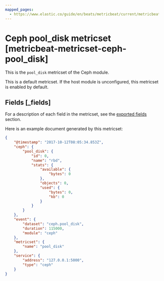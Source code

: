 ```yaml
---
mapped_pages:
  - https://www.elastic.co/guide/en/beats/metricbeat/current/metricbeat-metricset-ceph-pool_disk.html
---
```


# Ceph pool_disk metricset [metricbeat-metricset-ceph-pool_disk]

This is the `pool_disk` metricset of the Ceph module.

This is a default metricset. If the host module is unconfigured, this metricset is enabled by default.

## Fields [_fields]

For a description of each field in the metricset, see the [exported fields](/reference/metricbeat/exported-fields-ceph.md) section.

Here is an example document generated by this metricset:

```json
{
    "@timestamp": "2017-10-12T08:05:34.853Z",
    "ceph": {
        "pool_disk": {
            "id": 0,
            "name": "rbd",
            "stats": {
                "available": {
                    "bytes": 0
                },
                "objects": 0,
                "used": {
                    "bytes": 0,
                    "kb": 0
                }
            }
        }
    },
    "event": {
        "dataset": "ceph.pool_disk",
        "duration": 115000,
        "module": "ceph"
    },
    "metricset": {
        "name": "pool_disk"
    },
    "service": {
        "address": "127.0.0.1:5000",
        "type": "ceph"
    }
}
```
